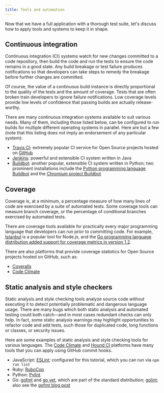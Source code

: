 ```yaml
---
title: Tools and automation
---
```

Now that we have a full application with a thorough test suite, let's discuss
how to apply tools and systems to keep it in shape.

## Continuous integration

Continuous integration (CI) systems watch for new changes committed to a code
repository, then build the code and run the tests to ensure the code remains
in a good state. Any build breakage or test failure produces notifications so
that developers can take steps to remedy the breakage before further changes
are committed.

Of course, the value of a continuous build instance is directly proportional
to the quality of the tests and the amount of coverage. Tests that are often
broken train developers to ignore failure notifications. Low coverage levels
provide low levels of confidence that passing builds are actually
release-worthy.

There are many continuous integration systems available to suit various needs.
Many of them, including those listed below, can be configured to run builds
for multiple different operating systems in parallel. Here are but a few
(note that this listing does not imply an endorsement of any particular
system):

- [Travis CI](https://travis-ci.org/): extremely popular CI service for Open
  Source projects hosted on [GitHub](https://github.com/)
- [Jenkins](https://jenkins.io/): powerful and extensible CI system written in
  Java
- [Buildbot](https://buildbot.net/): another popular, extensible CI system
  written in Python; two prominent installations include the [Python
  programming language Buildbot](https://www.python.org/dev/buildbot/) and the
  [Chromium project
  Buildbot](https://www.chromium.org/developers/testing/chromium-build-infrastructure/tour-of-the-chromium-buildbot)

## Coverage

Coverage is, at a minimum, a percentage measure of how many lines of code are
exercised by a suite of automated tests. Some coverage tools can measure
branch coverage, or the percentage of conditional branches exercised by
automated tests.

There are coverage tools available for practically every major programming
language that developers can run prior to committing code. For example,
[Istanbul](https://www.npmjs.com/package/istanbul) is a popular tool for
Node.js, and the [Go programming language distribution added support for
coverage metrics in version 1.2](https://blog.golang.org/cover).

There are also platforms that provide coverage statistics for Open Source
projects hosted on GitHub, such as:

- [Coveralls](https://coveralls.io/)
- [Code Climate](https://codeclimate.com/)

## Static analysis and style checkers

Static analysis and style checking tools analyze source code _without_
executing it to detect potentially problematic and dangerous language usage.
There are many bugs which both static analysis and automated testing could
both catch—and in most cases redundant checks can only help. In fact, some
static analysis warnings may highlight opportunities to refactor code and add
tests, such those for duplicated code, long functions or classes, or security
issues.

Here are some examples of static analysis and style checking tools for various
languages. The [Code Climate](https://codeclimate.com/engines) and [Hound
CI](https://houndci.com/) platforms have many tools that you can apply using
GitHub commit hooks.

- JavaScript: [ESLint](http://eslint.org/); configured for this tutorial,
  which you can run via `npm run lint`
- Ruby: [RuboCop](http://rubocop.readthedocs.io/en/latest/)
- Python: [Pylint](https://www.pylint.org/)
- Go: [gofmt](https://golang.org/cmd/gofmt/) and [go
  vet](https://golang.org/cmd/vet/), which are part of the standard
  distribution; [golint](https://github.com/golang/lint); also see the [gofmt
  blog post](https://blog.golang.org/go-fmt-your-code)
